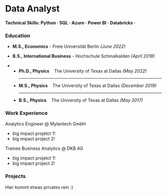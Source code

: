 # Data Analyst
#### Technical Skills: Python · SQL · Azure · Power BI · Databricks ·

### Education
- **M.S., Economics** - Freie Universität Berlin *(June 2022)*
- **B.S., International Business** - Hochschule Schmalkalden *(April 2018)*

- <ul style="list-style-type: disc; padding-left: 20px;">
  <li style="margin-bottom: 15px;">
    <strong>Ph.D., Physics</strong> &nbsp;&nbsp; The University of Texas at Dallas <em>(May 2022)</em>
  </li>
  <hr>
  <li style="margin-bottom: 15px;">
    <strong>M.S., Physics</strong> &nbsp;&nbsp; The University of Texas at Dallas <em>(December 2019)</em>
  </li>
  <hr>
  <li style="margin-bottom: 15px;">
    <strong>B.S., Physics</strong> &nbsp;&nbsp; The University of Texas at Dallas <em>(May 2017)</em>
  </li>
</ul>

### Work Experience
Analytics Engineer @ Mylantech GmbH
- big impact projetct 1!
-  big impact project 2!

Trainee Business Analytics @ DKB AG
- big impact projetct 1!
-  big impact project 2!

### Projects
Hier kommt etwas privates rein :)
